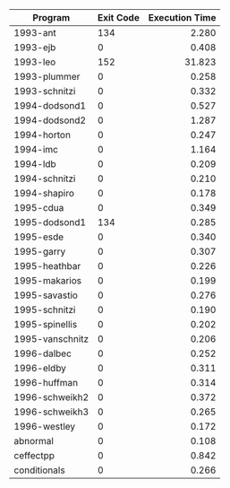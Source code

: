 | Program | Exit Code | Execution Time |
| ------- |:--------- | --------------:|
| 1993-ant | 134 | 2.280 |
| 1993-ejb | 0 | 0.408 |
| 1993-leo | 152 | 31.823 |
| 1993-plummer | 0 | 0.258 |
| 1993-schnitzi | 0 | 0.332 |
| 1994-dodsond1 | 0 | 0.527 |
| 1994-dodsond2 | 0 | 1.287 |
| 1994-horton | 0 | 0.247 |
| 1994-imc | 0 | 1.164 |
| 1994-ldb | 0 | 0.209 |
| 1994-schnitzi | 0 | 0.210 |
| 1994-shapiro | 0 | 0.178 |
| 1995-cdua | 0 | 0.349 |
| 1995-dodsond1 | 134 | 0.285 |
| 1995-esde | 0 | 0.340 |
| 1995-garry | 0 | 0.307 |
| 1995-heathbar | 0 | 0.226 |
| 1995-makarios | 0 | 0.199 |
| 1995-savastio | 0 | 0.276 |
| 1995-schnitzi | 0 | 0.190 |
| 1995-spinellis | 0 | 0.202 |
| 1995-vanschnitz | 0 | 0.206 |
| 1996-dalbec | 0 | 0.252 |
| 1996-eldby | 0 | 0.311 |
| 1996-huffman | 0 | 0.314 |
| 1996-schweikh2 | 0 | 0.372 |
| 1996-schweikh3 | 0 | 0.265 |
| 1996-westley | 0 | 0.172 |
| abnormal | 0 | 0.108 |
| ceffectpp | 0 | 0.842 |
| conditionals | 0 | 0.266 |
